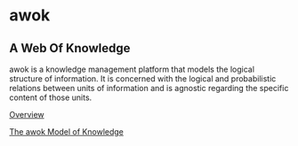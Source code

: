 # awok
## A Web Of Knowledge

awok is a knowledge management platform that models the logical structure of information.  It is concerned with the logical and probabilistic relations between units of information and is agnostic regarding the specific content of those units.

[Overview](/docs/awok_overview.md)

[The awok Model of Knowledge](/docs/awok_model.md)




